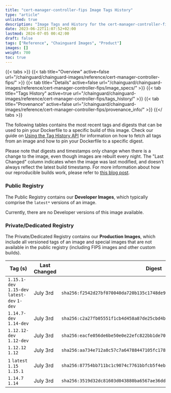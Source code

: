 ```yaml
---
title: "cert-manager-controller-fips Image Tags History"
type: "article"
unlisted: true
description: "Image Tags and History for the cert-manager-controller-fips Chainguard Image"
date: 2023-06-22T11:07:52+02:00
lastmod: 2024-07-05 00:42:00
draft: false
tags: ["Reference", "Chainguard Images", "Product"]
images: []
weight: 700
toc: true
---
```


{{< tabs >}}
{{< tab title="Overview" active=false url="/chainguard/chainguard-images/reference/cert-manager-controller-fips/" >}}
{{< tab title="Details" active=false url="/chainguard/chainguard-images/reference/cert-manager-controller-fips/image_specs/" >}}
{{< tab title="Tags History" active=true url="/chainguard/chainguard-images/reference/cert-manager-controller-fips/tags_history/" >}}
{{< tab title="Provenance" active=false url="/chainguard/chainguard-images/reference/cert-manager-controller-fips/provenance_info/" >}}
{{</ tabs >}}

The following tables contains the most recent tags and digests that can be used to pin your Dockerfile to a specific build of this image. Check our guide on [Using the Tag History API](/chainguard/chainguard-images/using-the-tag-history-api/) for information on how to fetch all tags from an image and how to pin your Dockerfile to a specific digest.

Please note that digests and timestamps only change when there is a change to the image, even though images are rebuilt every night. The "Last Changed" column indicates when the image was last modified, and doesn't always reflect the latest build timestamp. For more information about how our reproducible builds work, please refer to [this blog post](https://www.chainguard.dev/unchained/reproducing-chainguards-reproducible-image-builds).

### Public Registry
The Public Registry contains our **Developer Images**, which typically comprise the `latest*` versions of an image.

Currently, there are no Developer versions of this image available.

### Private/Dedicated Registry
The Private/Dedicated Registry contains our **Production Images**, which include all versioned tags of an image and special images that are not available in the public registry (including FIPS images and other custom builds).

| Tag (s)                                       | Last Changed | Digest                                                                    |
|-----------------------------------------------|--------------|---------------------------------------------------------------------------|
|  `1.15.1-dev` `1.15-dev` `latest-dev` `1-dev` | July 3rd     | `sha256:f2542d27bf070040da720b135c1748de91d61dacfcf1ea9cbd0cbf6fd954afdd` |
|  `1.14.7-dev` `1.14-dev`                      | July 3rd     | `sha256:c2a27fb05551f1cb4d458a87de25cbd4b03439e2026bb0a6d8d4eb897fca8f5c` |
|  `1.12.12-dev` `1.12-dev`                     | July 3rd     | `sha256:eacfe056de6be50e0e22efc822bb1de70c4a3210ed95598ff2ffbd43e5677030` |
|  `1.12.12` `1.12`                             | July 3rd     | `sha256:aa734e712a8c57c7a64788447105fc1785722dd4bbfe5428473a42dad78d6e89` |
|  `1` `latest` `1.15` `1.15.1`                 | July 3rd     | `sha256:87754bb711bc1c9074c7761bbfcb5f4eb3b06900e6bd532021df74646bb4ed25` |
|  `1.14.7` `1.14`                              | July 3rd     | `sha256:3519d32dc81603d043880ba6567ae36dde9702b43cc8779131d921109d8eb847` |

